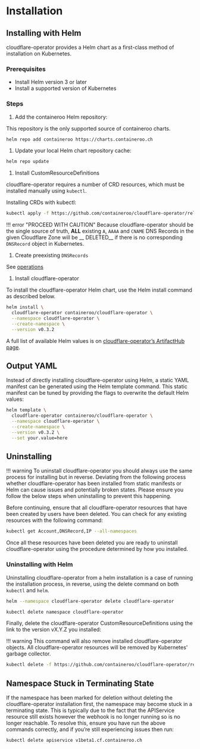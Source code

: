 # Installation

## Installing with Helm

cloudflare-operator provides a Helm chart as a first-class method of installation on Kubernetes.

### Prerequisites

- Install Helm version 3 or later
- Install a supported version of Kubernetes

### Steps

1. Add the containeroo Helm repository:

This repository is the only supported source of containeroo charts.

```bash
helm repo add containeroo https://charts.containeroo.ch
```

1. Update your local Helm chart repository cache:

```bash
helm repo update
```

1. Install CustomResourceDefinitions

cloudflare-operator requires a number of CRD resources, which must be installed manually using `kubectl`.

Installing CRDs with kubectl:

```bash
kubectl apply -f https://github.com/containeroo/cloudflare-operator/releases/download/v0.3.2/crds.yaml
```

!!! error "PROCEED WITH CAUTION"
    Because cloudflare-operator should be the single source of truth, __ALL__ existing `A`, `AAAA` and `CNAME` DNS Records in the given Cloudflare Zone will be __ DELETED__ if there is no corresponding `DNSRecord` object in Kubernetes.

1. Create preexisting `DNSRecords`

See [operations](operations.md#existing-cloudflare-dns-records)

1. Install cloudflare-operator

To install the cloudflare-operator Helm chart, use the Helm install command as described below.

```bash
helm install \
  cloudflare-operator containeroo/cloudflare-operator \
  --namespace cloudflare-operator \
  --create-namespace \
  --version v0.3.2
```

A full list of available Helm values is on [cloudflare-operator’s ArtifactHub page](https://artifacthub.io/packages/helm/containeroo/cloudflare-operator).

## Output YAML

Instead of directly installing cloudflare-operator using Helm, a static YAML manifest can be generated using the Helm template command. This static manifest can be tuned by providing the flags to overwrite the default Helm values:

```bash
helm template \
  cloudflare-operator containeroo/cloudflare-operator \
  --namespace cloudflare-operator \
  --create-namespace \
  --version v0.3.2 \
  --set your.value=here
```

## Uninstalling

!!! warning
    To uninstall cloudflare-operator you should always use the same process for installing but in reverse. Deviating from the following process whether cloudflare-operator has been installed from static manifests or Helm can cause issues and potentially broken states. Please ensure you follow the below steps when uninstalling to prevent this happening.

Before continuing, ensure that all cloudflare-operator resources that have been created by users have been deleted. You can check for any existing resources with the following command:

```bash
kubectl get Account,DNSRecord,IP --all-namespaces
```

Once all these resources have been deleted you are ready to uninstall cloudflare-operator using the procedure determined by how you installed.

### Uninstalling with Helm

Uninstalling cloudflare-operator from a helm installation is a case of running the installation process, in reverse, using the delete command on both `kubectl` and `helm`.

```bash
helm --namespace cloudflare-operator delete cloudflare-operator
```

```bash
kubectl delete namespace cloudflare-operator
```

Finally, delete the cloudflare-operator CustomResourceDefinitions using the link to the version vX.Y.Z you installed:

!!! warning
    This command will also remove installed cloudflare-operator objects. All cloudflare-operator resources will be removed by Kubernetes' garbage collector.

```bash
kubectl delete -f https://github.com/containeroo/cloudflare-operator/releases/download/v0.3.2/crds.yaml
```

## Namespace Stuck in Terminating State

If the namespace has been marked for deletion without deleting the cloudflare-operator installation first, the namespace may become stuck in a terminating state. This is typically due to the fact that the APIService resource still exists however the webhook is no longer running so is no longer reachable. To resolve this, ensure you have run the above commands correctly, and if you’re still experiencing issues then run:

```bash
kubectl delete apiservice v1beta1.cf.containeroo.ch
```
